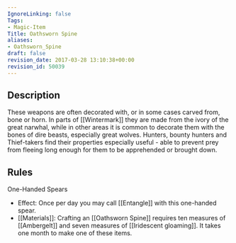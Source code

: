 ```yaml
---
IgnoreLinking: false
Tags:
- Magic-Item
Title: Oathsworn Spine
aliases:
- Oathsworn_Spine
draft: false
revision_date: 2017-03-28 13:10:38+00:00
revision_id: 50039
---
```


## Description
These weapons are often decorated with, or in some cases carved from, bone or horn. In parts of [[Wintermark]] they are made from the ivory of the great narwhal, while in other areas it is common to decorate them with the bones of dire beasts, especially great wolves. Hunters, bounty hunters and Thief-takers find their properties especially useful - able to prevent prey from fleeing long enough for them to be apprehended or brought down.
## Rules
One-Handed Spears
* Effect: Once per day you may call [[Entangle]] with this one-handed spear.
* [[Materials]]: Crafting an [[Oathsworn Spine]] requires ten measures of [[Ambergelt]] and seven measures of [[Iridescent gloaming]]. It takes one month to make one of these items.
